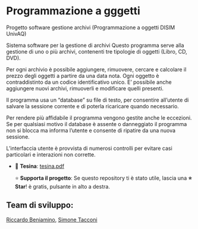 # Programmazione a gggetti
Progetto software gestione archivi (Programmazione a oggetti DISIM UnivAQ)

Sistema software per la gestione di archivi
Questo programma serve alla gestione di uno o più archivi, contenenti tre tipologie di
oggetti (Libro, CD, DVD). 

Per ogni archivio è possibile aggiungere, rimuovere, cercare e calcolare il prezzo degli oggetti a partire da una data nota.
Ogni oggetto è contraddistinto da un codice identificativo unico. E’ possibile anche aggiungere nuovi archivi, rimuoverli e modificare quelli presenti.

Il programma usa un “database” su file di testo, per consentire all’utente di salvare la sessione corrente e di poterla ricaricare quando necessario.

Per rendere più affidabile il programma vengono gestite anche le eccezioni. Se per qualsiasi motivo il database è assente o danneggiato il programma non si blocca ma informa l’utente e consente di ripatire da una nuova sessione.

L’interfaccia utente è provvista di numerosi controlli per evitare casi particolari e interazioni non corrette. 

- 📜 **Tesina**: [tesina.pdf](https://github.com/rickb3n/Programmazione_a_oggetti/blob/main/tesina.pdf)

  ⭐ **Supporta il progetto**: Se questo repository ti è stato utile, lascia una **⭐ Star**! è gratis, pulsante in alto a destra.

## Team di sviluppo:
 [Riccardo Beniamino](https://github.com/riccardobeniamino), 
 [Simone Tacconi](https://github.com/tacconisimone)
